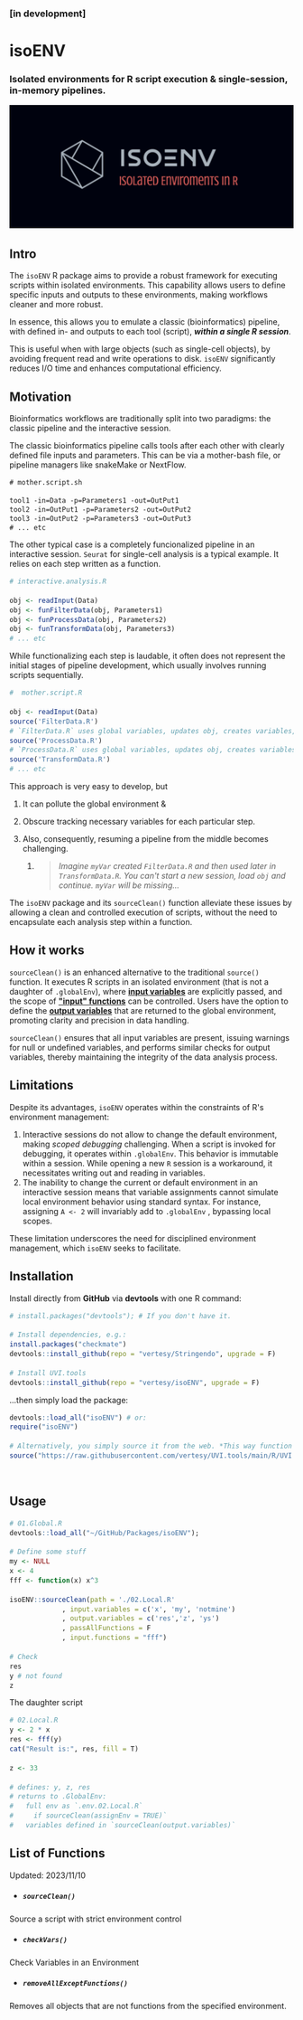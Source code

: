 ### [in development]

# isoENV

### Isolated environments for R script execution & single-session, in-memory pipelines.

![isoENV](Development/isoENV.png)



## Intro

The `isoENV` R package aims to provide a robust framework for executing scripts within isolated environments. This capability allows users to define specific inputs and outputs to these environments, making workflows cleaner and more robust.

In essence, this allows you to emulate a classic (bioinformatics) pipeline, with defined in- and outputs to each tool (script), ***within a single R session***. 

This is useful when with large objects (such as single-cell objects), by avoiding frequent read and write operations to disk. `isoENV` significantly reduces I/O time and enhances computational efficiency.




## Motivation

Bioinformatics workflows are traditionally split into two paradigms: the classic pipeline and the interactive session. 

The classic bioinformatics pipeline calls tools after each other with clearly defined file inputs and parameters. This can be via a mother-bash file, or pipeline managers like snakeMake or NextFlow. 

```shell
# mother.script.sh

tool1 -in=Data -p=Parameters1 -out=OutPut1
tool2 -in=OutPut1 -p=Parameters2 -out=OutPut2
tool3 -in=OutPut2 -p=Parameters3 -out=OutPut3
# ... etc
```

The other typical case is a completely funcionalized pipeline in an interactive session. `Seurat` for single-cell analysis is a typical example. It relies on each step written as a function.

```R
# interactive.analysis.R

obj <- readInput(Data)
obj <- funFilterData(obj, Parameters1)
obj <- funProcessData(obj, Parameters2)
obj <- funTransformData(obj, Parameters3)
# ... etc
```

While functionalizing each step is laudable, it often does not represent the initial stages of pipeline development, which usually involves running scripts sequentially. 

```R
#  mother.script.R

obj <- readInput(Data)
source('FilterData.R')
# `FilterData.R` uses global variables, updates obj, creates variables, etc.
source('ProcessData.R')
# `ProcessData.R` uses global variables, updates obj, creates variables, etc.
source('TransformData.R')
# ... etc
```

This approach is very easy to develop, but

1.  It can pollute the global environment & 
2.  Obscure tracking necessary variables for each particular step. 
3.  Also, consequently, resuming a pipeline from the middle becomes challenging. 

    1.  >  *Imagine `myVar` created `FilterData.R` and then used later in `TransformData.R`. You can't start a new session, load `obj` and continue.  `myVar` will be missing...*




The `isoENV` package and its `sourceClean()` function alleviate these issues by allowing a clean and controlled execution of scripts, without the need to encapsulate each analysis step within a function.



## How it works

`sourceClean()` is an enhanced alternative to the traditional `source()` function. It executes R scripts in an isolated environment (that is not a daughter of `.globalEnv`), where **<u>input variables</u>** are explicitly passed, and the scope of **<u>"input" functions</u>** can be controlled.  Users have the option to define the **<u>output variables</u>** that are returned to the global environment, promoting clarity and precision in data handling. 

`sourceClean()` ensures that all input variables are present, issuing warnings for null or undefined variables, and performs similar checks for output variables, thereby maintaining the integrity of the data analysis process.



## Limitations

Despite its advantages, `isoENV` operates within the constraints of R's environment management:

1. Interactive sessions do not allow to change the default environment, making *scoped debugging* challenging. When a script is invoked for debugging, it operates within  `.globalEnv`. This behavior is immutable within a session. While opening a new `R` session is a workaround, it necessitates writing out and reading in variables.
2. The inability to change the current or default environment in an interactive session means that variable assignments cannot simulate local environment behavior using standard syntax. For instance, assigning `A <- 2` will invariably add to  `.globalEnv` , bypassing local scopes. 

These limitation underscores the need for disciplined environment management, which `isoENV` seeks to facilitate.



## Installation

Install directly from **GitHub** via **devtools** with one R command:

```r
# install.packages("devtools"); # If you don't have it.

# Install dependencies, e.g.:
install.packages("checkmate")
devtools::install_github(repo = "vertesy/Stringendo", upgrade = F)

# Install UVI.tools
devtools::install_github(repo = "vertesy/isoENV", upgrade = F)

```

...then simply load the package:

```r
devtools::load_all("isoENV") # or:
require("isoENV")

# Alternatively, you simply source it from the web. *This way function help will not work, and you will have no local copy of the code on your hard drive.*
source("https://raw.githubusercontent.com/vertesy/UVI.tools/main/R/UVI.tools.R")
```

<br>



## Usage

```r
# 01.Global.R
devtools::load_all("~/GitHub/Packages/isoENV");

# Define some stuff
my <- NULL
x <- 4
fff <- function(x) x^3

isoENV::sourceClean(path = './02.Local.R'
             , input.variables = c('x', 'my', 'notmine')
             , output.variables = c('res','z', 'ys')
             , passAllFunctions = F
             , input.functions = "fff")

# Check
res
y # not found
z

```

The daughter script
```r
# 02.Local.R
y <- 2 * x
res <- fff(y)
cat("Result is:", res, fill = T)

z <- 33

# defines: y, z, res
# returns to .GlobalEnv: 
#   full env as `.env.02.Local.R` 
#     if sourceClean(assignEnv = TRUE)`
#   variables defined in `sourceClean(output.variables)`
```


## List of Functions

Updated: 2023/11/10

- ##### `sourceClean()`
Source a script with strict environment control

- ##### `checkVars()`
Check Variables in an Environment

- ##### `removeAllExceptFunctions()`
Removes all objects that are not functions from the specified environment.
